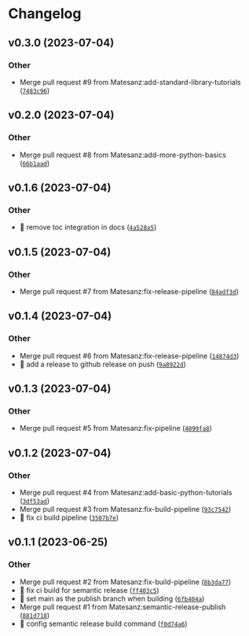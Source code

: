 # Changelog

<!--next-version-placeholder-->

## v0.3.0 (2023-07-04)

### Other

* Merge pull request #9 from Matesanz:add-standard-library-tutorials ([`7483c96`](https://github.com/Matesanz/python-machine-learning-course/commit/7483c96c14a280eb6452d213ceb841a63e19b293))

## v0.2.0 (2023-07-04)

### Other

* Merge pull request #8 from Matesanz:add-more-python-basics ([`66b1aad`](https://github.com/Matesanz/python-machine-learning-course/commit/66b1aadd2d9a1ea3333f246ad84ce133e6be013b))

## v0.1.6 (2023-07-04)

### Other

* 🔧 remove toc integration in docs ([`4a528a5`](https://github.com/Matesanz/python-machine-learning-course/commit/4a528a5fed279efd05354d47a0297c39bbb30a0f))

## v0.1.5 (2023-07-04)

### Other

* Merge pull request #7 from Matesanz:fix-release-pipeline ([`84adf3d`](https://github.com/Matesanz/python-machine-learning-course/commit/84adf3de0d8ba100cf51527ba7ef3bb43a3ea67e))

## v0.1.4 (2023-07-04)

### Other

* Merge pull request #6 from Matesanz:fix-release-pipeline ([`14874d3`](https://github.com/Matesanz/python-machine-learning-course/commit/14874d3e28c9629382b7e6247e91e6d8363f6e41))
* 🔧 add a release to github release on push ([`9a8922d`](https://github.com/Matesanz/python-machine-learning-course/commit/9a8922df5546282bb7a387f611e70064a2359c88))

## v0.1.3 (2023-07-04)

### Other

* Merge pull request #5 from Matesanz:fix-pipeline ([`4099fa8`](https://github.com/Matesanz/python-machine-learning-course/commit/4099fa87ed7c2d61a2077ffe66e82dd2beab8e60))

## v0.1.2 (2023-07-04)

### Other

* Merge pull request #4 from Matesanz:add-basic-python-tutorials ([`3df53ad`](https://github.com/Matesanz/python-machine-learning-course/commit/3df53ad739f0bfb5ce13808bc58af116cb8cb78a))
* Merge pull request #3 from Matesanz:fix-build-pipeline ([`93c7542`](https://github.com/Matesanz/python-machine-learning-course/commit/93c7542d4cf5ac5e19fb70226912d82618546206))
* 💚 fix ci build pipeline ([`3507b7e`](https://github.com/Matesanz/python-machine-learning-course/commit/3507b7ecb0acc8cfe026a7f41c5dec8606378b49))

## v0.1.1 (2023-06-25)

### Other

* Merge pull request #2 from Matesanz:fix-build-pipeline ([`8b3da77`](https://github.com/Matesanz/python-machine-learning-course/commit/8b3da77b31874193bfebc05d5947ade3c8cc649a))
* 💚 fix ci build for semantic release ([`ff403c5`](https://github.com/Matesanz/python-machine-learning-course/commit/ff403c5cee02f49f056aef7baa06435130d731ec))
* 🔧 set main as the publish branch when building ([`6fb404a`](https://github.com/Matesanz/python-machine-learning-course/commit/6fb404ab2c89593907ad406593f9e5ace9c36c09))
* Merge pull request #1 from Matesanz:semantic-release-publish ([`881d718`](https://github.com/Matesanz/python-machine-learning-course/commit/881d7188c9ec627d5cb909aec7e1967d1d0f6627))
* 🔧 config semantic release build command ([`f0d74a6`](https://github.com/Matesanz/python-machine-learning-course/commit/f0d74a67713c863726d39a090d9767fa97a3fdd3))
